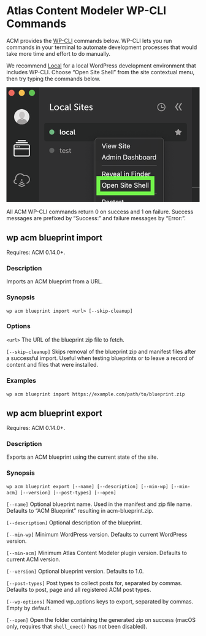 # Atlas Content Modeler WP-CLI Commands

ACM provides the [WP-CLI](https://wp-cli.org/) commands below. WP-CLI lets you run commands in your terminal to automate development processes that would take more time and effort to do manually.

We recommend [Local](https://localwp.com/) for a local WordPress development environment that includes WP-CLI. Choose “Open Site Shell” from the site contextual menu, then try typing the commands below.

![Screenshot showing the “Open Site Shell” option in the site contextual menu in the “Local” app.](../images/open-site-shell.png)

All ACM WP-CLI commands return 0 on success and 1 on failure. Success messages are prefixed by “Success:” and failure messages by “Error:”.

## wp acm blueprint import

Requires: ACM 0.14.0+.

### Description

Imports an ACM blueprint from a URL.

### Synopsis

```
wp acm blueprint import <url> [--skip-cleanup]
```

### Options

`<url>`
The URL of the blueprint zip file to fetch.

`[--skip-cleanup]`
Skips removal of the blueprint zip and manifest files after a
successful import. Useful when testing blueprints or to leave a
record of content and files that were installed.

### Examples

`wp acm blueprint import https://example.com/path/to/blueprint.zip`

## wp acm blueprint export

Requires: ACM 0.14.0+.

### Description

Exports an ACM blueprint using the current state of the site.

### Synopsis

```
wp acm blueprint export [--name] [--description] [--min-wp] [--min-acm] [--version] [--post-types] [--open]
```

`[--name]`
Optional blueprint name. Used in the manifest and zip file name.
Defaults to “ACM Blueprint” resulting in acm-blueprint.zip.

`[--description]`
Optional description of the blueprint.

`[--min-wp]`
Minimum WordPress version. Defaults to current WordPress version.

`[--min-acm]`
Minimum Atlas Content Modeler plugin version. Defaults to current
ACM version.

`[--version]`
Optional blueprint version. Defaults to 1.0.

`[--post-types]`
Post types to collect posts for, separated by commas. Defaults to post,
page and all registered ACM post types.

`[--wp-options]`
Named wp_options keys to export, separated by commas. Empty by default.

`[--open]`
Open the folder containing the generated zip on success (macOS only,
requires that `shell_exec()` has not been disabled).
